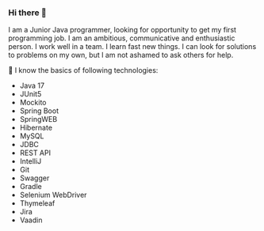 ### Hi there 👋

I am a Junior Java programmer, looking for opportunity to get my first programming job. I am an ambitious, communicative and enthusiastic person. I work well in a team. I learn fast new things. I can look for solutions to problems on my own, but I am not ashamed to ask others for help.

👯 I know the basics of following technologies:
- Java 17
- JUnit5
- Mockito
- Spring Boot
- SpringWEB
- Hibernate
- MySQL
- JDBC
- REST API
- IntelliJ
- Git
- Swagger
- Gradle
- Selenium WebDriver
- Thymeleaf
- Jira 
- Vaadin

<!--
**piotr-kostka/piotr-kostka** is a ✨ _special_ ✨ repository because its `README.md` (this file) appears on your GitHub profile.

Here are some ideas to get you started:

- 🔭 I’m currently working on ...
- 🌱 I’m currently learning ...
- 👯 I’m looking to collaborate on ...
- 🤔 I’m looking for help with ...
- 💬 Ask me about ...
- 📫 How to reach me: ...
- 😄 Pronouns: ...
- ⚡ Fun fact: ...
-->
